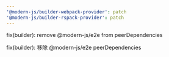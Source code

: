 ```yaml
---
'@modern-js/builder-webpack-provider': patch
'@modern-js/builder-rspack-provider': patch
---
```


fix(builder): remove @modern-js/e2e from peerDependencies

fix(builder): 移除 @modern-js/e2e peerDependencies
